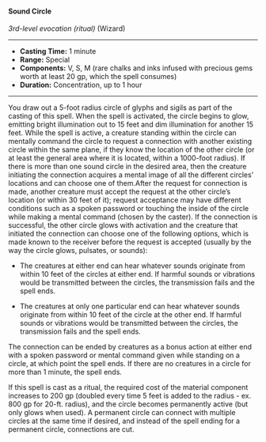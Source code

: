 #### Sound Circle
*3rd-level evocation* *(ritual)* (Wizard)
___
- **Casting Time:** 1 minute
- **Range:** Special
- **Components:** V, S, M (rare chalks and inks infused with precious gems worth at least 20 gp, which the spell consumes)
- **Duration:** Concentration, up to 1 hour
---
You draw out a 5-foot radius circle of glyphs and sigils as part of the casting of this spell. When the spell is activated, the circle begins to glow, emitting bright illumination out to 15 feet and dim illumination for another 15 feet. While the spell is active, a creature standing within the circle can mentally command the circle to request a connection with another existing circle within the same plane, if they know the location of the other circle (or at least the general area where it is located, within a 1000-foot radius). If there is more than one sound circle in the desired area, then the creature initiating the connection acquires a mental image of all the different circles’ locations and can choose one of them.After the request for connection is made, another creature must accept the request at the other circle’s location (or within 30 feet of it); request acceptance may have different conditions such as a spoken password or touching the inside of the circle while making a mental command (chosen by the caster). If the connection is successful, the other circle glows with activation and the creature that initiated the connection can choose one of the following options, which is made known to the receiver before the request is accepted (usually by the way the circle glows, pulsates, or sounds):

* The creatures at either end can hear whatever sounds originate from within 10 feet of the circles at either end. If harmful sounds or vibrations would be transmitted between the circles, the transmission fails and the spell ends.

* The creatures at only one particular end can hear whatever sounds originate from within 10 feet of the circle at the other end. If harmful sounds or vibrations would be transmitted between the circles, the transmission fails and the spell ends.

The connection can be ended by creatures as a bonus action at either end with a spoken password or mental command given while standing on a circle, at which point the spell ends. If there are no creatures in a circle for more than 1 minute, the spell ends.

If this spell is cast as a ritual, the required cost of the material component increases to 200 gp (doubled every time 5 feet is added to the radius - ex. 800 gp for 20-ft. radius), and the circle becomes permanently active (but only glows when used). A permanent circle can connect with multiple circles at the same time if desired, and instead of the spell ending for a permanent circle, connections are cut.
